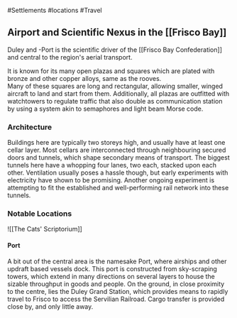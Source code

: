 #Settlements #locations #Travel 
## Airport and Scientific Nexus in the [[Frisco Bay]]


Duley and -Port is the scientific driver of the [[Frisco Bay Confederation]] and central to the region's aerial transport. 

It is known for its many open plazas and squares which are plated with bronze and other copper alloys, same as the rooves.  
Many of these squares are long and rectangular, allowing smaller, winged aircraft to land and start from them. Additionally, all plazas are outfitted with watchtowers to regulate traffic that also double as communication station by using a system akin to semaphores and light beam Morse code. 
### Architecture
Buildings here are typically two storeys high, and usually have at least one cellar layer. 
Most cellars are interconnected through neighbouring secured doors and tunnels, which shape secondary means of transport. 
The biggest tunnels here have a whopping four lanes, two each, stacked upon each other. Ventilation usually poses a hassle though, but early experiments with electricity have shown to be promising. 
Another ongoing experiment is attempting to fit the established and well-performing rail network into these tunnels. 
### Notable Locations
![[The Cats' Scriptorium]]
#### Port
A bit out of the central area is the namesake Port, where airships and other updraft based vessels dock. This port is constructed from sky-scraping towers, which extend in many directions on several layers to house the sizable throughput in goods and people. On the ground, in close proximity to the centre, lies the Duley Grand Station, which provides means to rapidly travel to Frisco to access the Servilian Railroad. 
Cargo transfer is provided close by, and only little away. 
#### 